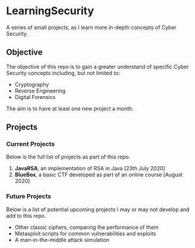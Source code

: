 # LearningSecurity
 A series of small projects, as I learn more in-depth concepts of Cyber Security.

## Objective
The objective of this repo is to gain a greater understand of specific Cyber Security concepts including, but not limited to:

* Cryptography
* Reverse Engineering
* Digital Forensics

The aim is to have at least one new project a month.

## Projects
### Current Projects
Below is the full list of projects as part of this repo.

1. **JavaRSA**, an implementation of RSA in Java [23th July 2020]
2. **BlueBox**, a basic CTF developed as part of an online course [August 2020]

### Future Projects
Below is a list of potential upcoming projects I may or may not develop and add to this repo.

* Other classic ciphers, comparing the performance of them
* Metasploit scripts for common vulnerabilities and exploits
* A man-in-the-middle attack simulation
